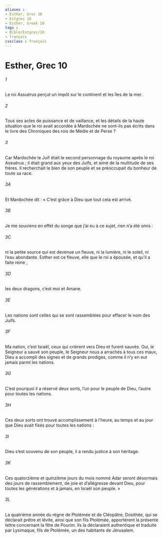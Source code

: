 ```yaml
---
aliases : 
- Esther, Grec 10
- Estgrec 10
- Esther, Greek 10
tags : 
- Bible/Estgrec/10
- français
cssclass : français
---
```


# Esther, Grec 10

###### 1
Le roi Assuérus perçut un impôt sur le continent et les îles de la mer.
###### 2
Tous ses actes de puissance et de vaillance, et les détails de la haute situation que le roi avait accordée à Mardochée ne sont-ils pas écrits dans le livre des Chroniques des rois de Médie et de Perse ?
###### 3
Car Mardochée le Juif était le second personnage du royaume après le roi Assuérus ; il était grand aux yeux des Juifs, et aimé de la multitude de ses frères. Il recherchait le bien de son peuple et se préoccupait du bonheur de toute sa race.
###### 3A
Et Mardochée dit : « C’est grâce à Dieu que tout cela est arrivé.
###### 3B
Je me souviens en effet du songe que j’ai eu à ce sujet, rien n’a été omis :
###### 3C
ni la petite source qui est devenue un fleuve, ni la lumière, ni le soleil, ni l’eau abondante. Esther est ce fleuve, elle que le roi a épousée, et qu’il a faite reine ;
###### 3D
les deux dragons, c’est moi et Amane.
###### 3E
Les nations sont celles qui se sont rassemblées pour effacer le nom des Juifs.
###### 3F
Ma nation, c’est Israël, ceux qui crièrent vers Dieu et furent sauvés. Oui, le Seigneur a sauvé son peuple, le Seigneur nous a arrachés à tous ces maux, Dieu a accompli des signes et de grands prodiges, comme il n’y en eut jamais parmi les nations.
###### 3G
C’est pourquoi il a réservé deux sorts, l’un pour le peuple de Dieu, l’autre pour toutes les nations.
###### 3H
Ces deux sorts ont trouvé accomplissement à l’heure, au temps et au jour que Dieu avait fixés pour toutes les nations :
###### 3I
Dieu s’est souvenu de son peuple, il a rendu justice à son héritage.
###### 3K
Ces quatorzième et quinzième jours du mois nommé Adar seront désormais des jours de rassemblement, de joie et d’allégresse devant Dieu, pour toutes les générations et à jamais, en Israël son peuple. »
###### 3L
La quatrième année du règne de Ptolémée et de Cléopâtre, Dosithée, qui se déclarait prêtre et lévite, ainsi que son fils Ptolémée, apportèrent la présente lettre concernant la fête de Pourim. Ils la déclaraient authentique et traduite par Lysimaque, fils de Ptolémée, un des habitants de Jérusalem.
